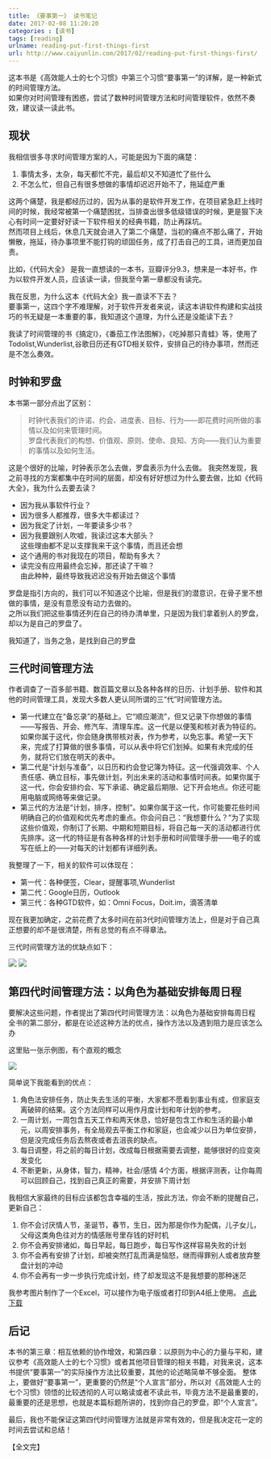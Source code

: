 ```yaml
---
title: 《要事第一》 读书笔记
date: 2017-02-08 11:20:20  
categories : [读书]  
tags: [reading]  
urlname: reading-put-first-things-first  
url: http://www.caiyunlin.com/2017/02/reading-put-first-things-first/  
---
```


这本书是《高效能人士的七个习惯》中第三个习惯“要事第一”的详解，是一种新式的时间管理方法。   
如果你对时间管理有困惑，尝试了数种时间管理方法和时间管理软件，依然不奏效，建议读一读此书。  

## 现状
我相信很多寻求时间管理方案的人，可能是因为下面的痛楚：
1. 事情太多，太杂，每天都忙不完，最后却又不知道忙了些什么
2. 不怎么忙，但自己有很多想做的事情却迟迟开始不了，拖延症严重

这两个痛楚，我是都经历过的，因为从事的是软件开发工作，在项目紧急赶上线时间的时候，我经常被第一个痛楚困扰，当排查出很多低级错误的时候，更是狠下决心有时间一定要好好读一下软件相关的经典书籍，防止再踩坑。   
然而项目上线后，休息几天就会进入了第二个痛楚，当初的痛点不那么痛了，开始懒散，拖延，待办事项里不能打钩的顽固任务，成了打击自己的工具，进而更加自责。  

比如，《代码大全》 是我一直想读的一本书，豆瓣评分9.3，想来是一本好书，作为以软件开发人员，应该读一读，但我至今第一章都没有读完。  

我在反思，为什么这本《代码大全》我一直读不下去？     
要事第一，这四个字不难理解，对于软件开发者来说，读这本讲软件构建和实战技巧的书无疑是一本重要的事，我知道这个道理，为什么还是没能读下去？   

我读了时间管理的书《搞定I》，《番茄工作法图解》，《吃掉那只青蛙》等，使用了Todolist,Wunderlist,谷歌日历还有GTD相关软件，安排自己的待办事项，然而还是不怎么奏效。  

## 时钟和罗盘
本书第一部分点出了区别：
> 时钟代表我们的许诺、约会、进度表、目标、行为——即花费时间所做的事情以及如何来管理时间。   
> 罗盘代表我们的构想、价值观、原则、使命、良知、方向——我们认为重要的事情以及如何生活。

这是个很好的比喻，时钟表示怎么去做，罗盘表示为什么去做。
我突然发现，我之前寻找的方案都集中在时间的层面，却没有好好想过为什么要去做，比如《代码大全》，我为什么去要去读？
- 因为我从事软件行业？
- 因为很多人都推荐，很多大牛都读过？
- 因为我定了计划，一年要读多少书？
- 因为我要跟别人吹嘘，我读过这本大部头？    
这些理由都不足以支撑我来干这个事情，而且还会想    
- 这个通用的书对我现在的项目，帮助有多大？
- 读完没有应用最终会忘掉，那还读了干嘛？    
由此种种，最终导致我迟迟没有开始去做这个事情   

罗盘是指引方向的，我们可以不知道这个比喻，但是我们的潜意识，在骨子里不想做的事情，是没有意愿没有动力去做的。    
之所以我们把这些事情还列在自己的待办清单里，只是因为我们拿着别人的罗盘，却以为是自己的罗盘了。    

我知道了，当务之急，是找到自己的罗盘

## 三代时间管理方法
作者调查了一百多部书籍、数百篇文章以及各种各样的日历、计划手册、软件和其他的时间管理工具，发现大多数人更认同所谓的三“代”时间管理方法。  

- 第一代建立在“备忘录”的基础上。它“顺应潮流”，但又记录下你想做的事情——写报告、开会、修汽车、清理车库。这一代是以便笺和核对表为特征的。如果你属于这代，你会随身携带核对表，作为参考，以免忘事。希望一天下来，完成了打算做的很多事情，可以从表中将它们划掉。如果有未完成的任务，就将它们放在明天的表中。
- 第二代是“计划与准备”，以日历和约会登记簿为特征。这一代强调效率、个人责任感、确立目标，事先做计划，列出未来的活动和事情时间表。如果你属于这一代，你会安排约会、写下承诺、确定最后期限、记下开会地点。你还可能用电脑或网络等来做记录。
- 第三代的方法是“计划，排序，控制”。如果你属于这一代，你可能要花些时间明确自己的价值观和优先考虑的重点。你会问自己：“我想要什么？”为了实现这些价值观，你制订了长期、中期和短期目标，将自己每一天的活动都进行优先排序。这一代的特征是有各种各样的计划手册和时间管理手册——电子的或写在纸上的——对每天的计划都有详细列表。

我整理了一下，相关的软件可以体现在：
- 第一代：各种便签，Clear，提醒事项,Wunderlist
- 第二代：Google日历，Outlook
- 第三代：各种GTD软件，如：Omni Focus，Doit.im，滴答清单

现在我更加确定，之前花费了太多时间在前3代时间管理方法上，但是对于自己真正想要的却不是很清楚，所有总觉的有点不得章法。 

三代时间管理方法的优缺点如下：

<img src="https://images.caiyunlin.com/plan-01.png" />

<img src="https://images.caiyunlin.com/plan-02.png" />


## 第四代时间管理方法：以角色为基础安排每周日程
要解决这些问题，作者提出了第四代时间管理方法：以角色为基础安排每周日程   
全书的第二部分，都是在论述这种方法的优点，操作方法以及遇到阻力是应该怎么办    

这里贴一张示例图，有个直观的概念

<img src="https://images.caiyunlin.com/role-based-weekly-plan.png" />

简单说下我能看到的优点：

1. 角色法安排任务，防止失去生活的平衡，大家都不愿看到事业有成，但家庭支离破碎的结果。这个方法同样可以用作月度计划和年计划的参考。
1. 一周计划，一周包含五天工作和两天休息，恰好是包含工作和生活的最小单元，以周安排事务，有全局观去平衡工作和家庭，也会减少以日为单位安排，但是没完成任务后去熬夜或者去沮丧的缺点。
1. 每日调整，将之前的每日计划，改成每日根据需要去调整，能够很好的应变突发变化
1. 不断更新，从身体，智力，精神，社会/感情 4个方面，根据评测表，让你每周可以回顾自己，找到自己真正的需要，并安排下周计划

我相信大家最终的目标应该都包含幸福的生活，按此方法，你会不断的提醒自己，更新自己：
1. 你不会讨厌情人节，圣诞节，春节，生日，因为那是你作为配偶，儿子女儿，父母这类角色往对方的情感账号里存钱的好时机
1. 你不会再安排诸如，每日早起，每日跑步，每日写作这样容易失败的计划
1. 你不会再有安排了计划，却被突然打乱而满是恼怒，继而得罪别人或者放弃整盘计划的冲动
1. 你不会再有一步一步执行完成计划，终了却发现这不是我想要的那种迷茫

我参考图片制作了一个Excel，可以接作为电子版或者打印到A4纸上使用。
[点此下载](https://images.caiyunlin.com/weekly-plan.zip)

## 后记
本书的第三章：相互依赖的协作增效，和第四章：以原则为中心的力量与平和，建议参考《高效能人士的七个习惯》或者其他项目管理的相关书籍，对我来说，这本书提供“要事第一”的实际操作方法比较重要，其他的论述略简单不够全面。
整体上，要做好“要事第一”，更重要的仍然是“个人宣言”部分，所以对《高效能人士的七个习惯》领悟的比较透彻的人可以略读或者不读此书，毕竟方法不是最重要的，最重要的还是思想，也就是本篇标题所讲的，找到你自己的罗盘，即“个人宣言”。  

最后，我也不能保证这第四代时间管理方法就是非常有效的，但是我决定花一定的时间去尝试和总结！

【全文完】